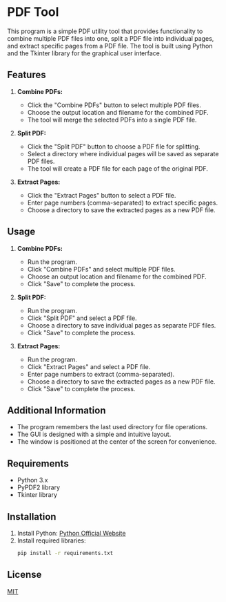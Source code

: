 # PDF Tool

This program is a simple PDF utility tool that provides functionality to combine multiple PDF files into one, split a PDF file into individual pages, and extract specific pages from a PDF file. The tool is built using Python and the Tkinter library for the graphical user interface.

## Features

1. **Combine PDFs:**
   - Click the "Combine PDFs" button to select multiple PDF files.
   - Choose the output location and filename for the combined PDF.
   - The tool will merge the selected PDFs into a single PDF file.

2. **Split PDF:**
   - Click the "Split PDF" button to choose a PDF file for splitting.
   - Select a directory where individual pages will be saved as separate PDF files.
   - The tool will create a PDF file for each page of the original PDF.

3. **Extract Pages:**
   - Click the "Extract Pages" button to select a PDF file.
   - Enter page numbers (comma-separated) to extract specific pages.
   - Choose a directory to save the extracted pages as a new PDF file.

## Usage

1. **Combine PDFs:**
   - Run the program.
   - Click "Combine PDFs" and select multiple PDF files.
   - Choose an output location and filename for the combined PDF.
   - Click "Save" to complete the process.

2. **Split PDF:**
   - Run the program.
   - Click "Split PDF" and select a PDF file.
   - Choose a directory to save individual pages as separate PDF files.
   - Click "Save" to complete the process.

3. **Extract Pages:**
   - Run the program.
   - Click "Extract Pages" and select a PDF file.
   - Enter page numbers to extract (comma-separated).
   - Choose a directory to save the extracted pages as a new PDF file.
   - Click "Save" to complete the process.

## Additional Information

- The program remembers the last used directory for file operations.
- The GUI is designed with a simple and intuitive layout.
- The window is positioned at the center of the screen for convenience.

## Requirements

- Python 3.x
- PyPDF2 library
- Tkinter library

## Installation

1. Install Python: [Python Official Website](https://www.python.org/downloads/)
2. Install required libraries:
   ```bash
   pip install -r requirements.txt

## License

[MIT](https://choosealicense.com/licenses/mit/)